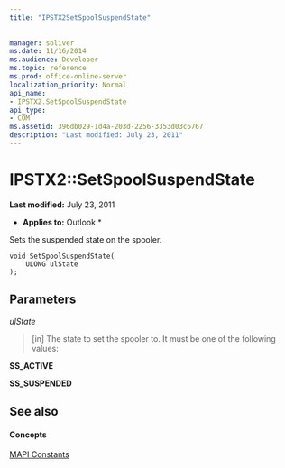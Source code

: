 ```yaml
---
title: "IPSTX2SetSpoolSuspendState"
 
 
manager: soliver
ms.date: 11/16/2014
ms.audience: Developer
ms.topic: reference
ms.prod: office-online-server
localization_priority: Normal
api_name:
- IPSTX2.SetSpoolSuspendState
api_type:
- COM
ms.assetid: 396db029-1d4a-203d-2256-3353d03c6767
description: "Last modified: July 23, 2011"
---
```


# IPSTX2::SetSpoolSuspendState

 **Last modified:** July 23, 2011 
  
 * **Applies to:** Outlook * 
  
Sets the suspended state on the spooler.
  
```
void SetSpoolSuspendState( 
    ULONG ulState 
);
```

## Parameters

 _ulState_
  
> [in] The state to set the spooler to. It must be one of the following values:
    
 **SS_ACTIVE**
  
> 
    
 **SS_SUSPENDED**
  
> 
    
## See also

#### Concepts

[MAPI Constants](mapi-constants.md)

